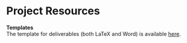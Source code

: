 # Project Resources

**Templates**  
The template for deliverables (both LaTeX and Word) is available [here](https://cssr4africa.github.io/resources/Deliverable_Template.zip).

